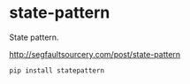 # state-pattern
State pattern.

http://segfaultsourcery.com/post/state-pattern

    pip install statepattern
